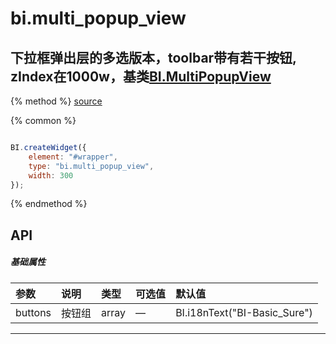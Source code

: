 # bi.multi_popup_view

## 下拉框弹出层的多选版本，toolbar带有若干按钮, zIndex在1000w，基类[BI.MultiPopupView](case/layer/multi_popup_layer.md)

{% method %}
[source](https://jsfiddle.net/fineui/8of9a7cy/)

{% common %}
```javascript

BI.createWidget({
    element: "#wrapper",
    type: "bi.multi_popup_view",
    width: 300
});


```

{% endmethod %}

## API
##### 基础属性
| 参数    | 说明           | 类型  | 可选值 | 默认值
| :------ |:-------------  | :-----| :----|:----
| buttons | 按钮组 |array | — | BI.i18nText("BI-Basic_Sure")





---


